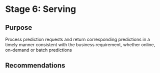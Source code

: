 # Stage 6: Serving

## Purpose

Process prediction requests and return corresponding predictions in a timely manner consistent with the business requirement, whether online, on-demand or batch predictions

## Recommendations  

